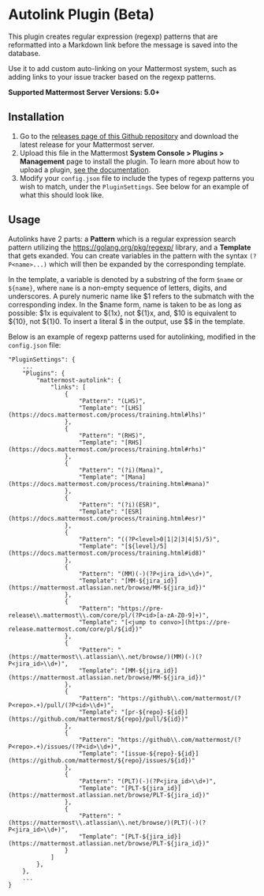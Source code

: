 # Autolink Plugin (Beta)

This plugin creates regular expression (regexp) patterns that are reformatted into a Markdown link before the message is saved into the database.

Use it to add custom auto-linking on your Mattermost system, such as adding links to your issue tracker based on the regexp patterns.

**Supported Mattermost Server Versions: 5.0+**

## Installation

1. Go to the [releases page of this Github repository](https://github.com/mattermost/mattermost-plugin-autolink) and download the latest release for your Mattermost server.
2. Upload this file in the Mattermost **System Console > Plugins > Management** page to install the plugin. To learn more about how to upload a plugin, [see the documentation](https://docs.mattermost.com/administration/plugins.html#plugin-uploads).
3. Modify your `config.json` file to include the types of regexp patterns you wish to match, under the `PluginSettings`. See below for an example of what this should look like.

## Usage

Autolinks have 2 parts: a **Pattern** which is a regular expression search pattern utilizing the https://golang.org/pkg/regexp/ library, and a **Template** that gets exanded. You can create variables in the pattern with the syntax `(?P<name>...)` which will then be expanded by the corresponding template.

In the template, a variable is denoted by a substring of the form `$name` or `${name}`, where `name` is a non-empty sequence of letters, digits, and underscores. A purely numeric name like $1 refers to the submatch with the corresponding index. In the $name form, name is taken to be as long as possible: $1x is equivalent to ${1x}, not ${1}x, and, $10 is equivalent to ${10}, not ${1}0. To insert a literal $ in the output, use $$ in the template.

Below is an example of regexp patterns used for autolinking, modified in the `config.json` file:

```
"PluginSettings": {
    ...
    "Plugins": {
        "mattermost-autolink": {
            "links": [
                {
                    "Pattern": "(LHS)",
                    "Template": "[LHS](https://docs.mattermost.com/process/training.html#lhs)"
                },
                {
                    "Pattern": "(RHS)",
                    "Template": "[RHS](https://docs.mattermost.com/process/training.html#rhs)"
                },
                {
                    "Pattern": "(?i)(Mana)",
                    "Template": "[Mana](https://docs.mattermost.com/process/training.html#mana)"
                },
                {
                    "Pattern": "(?i)(ESR)",
                    "Template": "[ESR](https://docs.mattermost.com/process/training.html#esr)"
                },
                {
                    "Pattern": "((?P<level>0|1|2|3|4|5)/5)",
                    "Template": "[${level}/5](https://docs.mattermost.com/process/training.html#id8)"
                },
                {
                    "Pattern": "(MM)(-)(?P<jira_id>\\d+)",
                    "Template": "[MM-${jira_id}](https://mattermost.atlassian.net/browse/MM-${jira_id})"
                },
                {
                    "Pattern": "https://pre-release\\.mattermost\\.com/core/pl/(?P<id>[a-zA-Z0-9]+)",
                    "Template": "[<jump to convo>](https://pre-release.mattermost.com/core/pl/${id})"
                },
                {
                    "Pattern": "(https://mattermost\\.atlassian\\.net/browse/)(MM)(-)(?P<jira_id>\\d+)",
                    "Template": "[MM-${jira_id}](https://mattermost.atlassian.net/browse/MM-${jira_id})"
                },
                {
                    "Pattern": "https://github\\.com/mattermost/(?P<repo>.+)/pull/(?P<id>\\d+)",
                    "Template": "[pr-${repo}-${id}](https://github.com/mattermost/${repo}/pull/${id})"
                },
                {
                    "Pattern": "https://github\\.com/mattermost/(?P<repo>.+)/issues/(?P<id>\\d+)",
                    "Template": "[issue-${repo}-${id}](https://github.com/mattermost/${repo}/issues/${id})"
                },
                {
                    "Pattern": "(PLT)(-)(?P<jira_id>\\d+)",
                    "Template": "[PLT-${jira_id}](https://mattermost.atlassian.net/browse/PLT-${jira_id})"
                },
                {
                    "Pattern": "(https://mattermost\\.atlassian\\.net/browse/)(PLT)(-)(?P<jira_id>\\d+)",
                    "Template": "[PLT-${jira_id}](https://mattermost.atlassian.net/browse/PLT-${jira_id})"
                }
            ]
        },
    },
    ...
}
```
